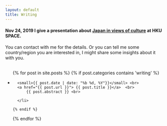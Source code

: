 ```yaml
---
layout: default
title: Writing
---
```

 
#### Nov 24, 2019 I give a presentation about [Japan in views of culture](https://drive.google.com/open?id=1pxve4i0LEUI8Vyv14BEAUQD_2UsKusw74gt32sZRxso) at HKU SPACE.  
You can contact with me for the details. Or you can tell me some country/region you are interested in, I might share some insights about it with you.  
<br/>

<div >
  <ul class="posts">
  {% for post in site.posts %}
    {% if post.categories contains 'writing'  %}
      <li>
      
      <small>{{ post.date | date: "%b %d, %Y"}}</small> <br>
      <a href="{{ post.url }}"> {{ post.title }}</a>  <br>   
          {{ post.abstract }} <br>
      
      </li>

    {% endif %}
  {% endfor %}
  </ul>
</div>
